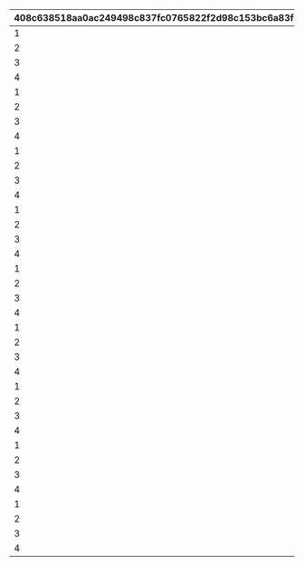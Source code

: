|408c638518aa0ac249498c837fc0765822f2d98c153bc6a83f1cd5286ddf1b7a|2fb9359e68bcea78f1ca93dbbae290493ee9357672abd09aea4afd44ac491bc3|09386833b478f998f8218ca3913f5b172f803090d6b403e77f0c04ff478de3db|0ef450781816a5a0a718b92ce230b00ce58624c23f1e2221c45b3762bb7331b9|55a996affa6875df6210e1eab33de6637b07aefd7c54f8b6c5fa99673fcfe2b1|b0bdd15b51d95d9332e42a4f7c6e48b795b3c3ecb86d35c7ba51249637eacc72|1821bcfaf67b1c90e4172a823cba26e88dfe308def30c9e00f12c24e98be56fd|002e2fa701407626f8e74073c11be60a40ff1383a16e14848c56dbfbf99a2f77|9ed1874981c99a552b12d64b2d293707c2769256b089206496abd0111a049d7e|8eb2cac473e40b6378722d39ed1b4aa46458a6396e5bcd67c270892dd971b81f|47d598de6b0a320f312b993f34fa4ebfb28ecd69bb4f8ba6a394191b16bb7139|e0787acea83a8ca0fda5099a5fd2620ddf8f818c0cd8263aeb5105f70e810d3c|
| --- | --- | --- | --- | --- | --- | --- | --- | --- | --- | --- | --- |
|1|1|90|92407|924072101|924073101|500000000|0|1|92407120|924071100|92407110|
|2|2|90|92407|924072102|924073102|1000000000|92407110|1|92407130|924071200|92407120|
|3|3|90|92407|924072103|924073103|1500000000|92407120|1|92407140|924071300|92407130|
|4|3|90|92407|924072104|924073104|0|92407130|1|0|924071400|92407140|
|1|1|90|92407|924072201|924073201|500000000|0|1|92407220|924072100|92407210|
|2|2|90|92407|924072202|924073202|1000000000|92407210|1|92407230|924072200|92407220|
|3|3|90|92407|924072203|924073203|1500000000|92407220|1|92407240|924072300|92407230|
|4|3|90|92407|924072204|924073204|0|92407230|1|0|924072400|92407240|
|1|1|90|92407|924072301|924073301|500000000|0|1|92407320|924073100|92407310|
|2|2|90|92407|924072302|924073302|1000000000|92407310|1|92407330|924073200|92407320|
|3|3|90|92407|924072303|924073303|1500000000|92407320|1|92407340|924073300|92407330|
|4|3|90|92407|924072304|924073304|0|92407330|1|0|924073400|92407340|
|1|1|90|92408|924082101|924083101|500000000|0|1|92408120|924081100|92408110|
|2|2|90|92408|924082102|924083102|1000000000|92408110|1|92408130|924081200|92408120|
|3|3|90|92408|924082103|924083103|1500000000|92408120|1|92408140|924081300|92408130|
|4|3|90|92408|924082104|924083104|0|92408130|1|0|924081400|92408140|
|1|1|90|92408|924082201|924083201|500000000|0|1|92408220|924082100|92408210|
|2|2|90|92408|924082202|924083202|1000000000|92408210|1|92408230|924082200|92408220|
|3|3|90|92408|924082203|924083203|1500000000|92408220|1|92408240|924082300|92408230|
|4|3|90|92408|924082204|924083204|0|92408230|1|0|924082400|92408240|
|1|1|90|92408|924082301|924083301|500000000|0|1|92408320|924083100|92408310|
|2|2|90|92408|924082302|924083302|1000000000|92408310|1|92408330|924083200|92408320|
|3|3|90|92408|924082303|924083303|1500000000|92408320|1|92408340|924083300|92408330|
|4|3|90|92408|924082304|924083304|0|92408330|1|0|924083400|92408340|
|1|1|90|92409|924092101|924093101|500000000|0|1|92409120|924091100|92409110|
|2|2|90|92409|924092102|924093102|1000000000|92409110|1|92409130|924091200|92409120|
|3|3|90|92409|924092103|924093103|1500000000|92409120|1|92409140|924091300|92409130|
|4|4|90|92409|924092104|924093104|0|92409130|1|0|924091400|92409140|
|1|1|90|92409|924092201|924093201|500000000|0|1|92409220|924092100|92409210|
|2|2|90|92409|924092202|924093202|1000000000|92409210|1|92409230|924092200|92409220|
|3|3|90|92409|924092203|924093203|1500000000|92409220|1|92409240|924092300|92409230|
|4|4|90|92409|924092204|924093204|0|92409230|1|0|924092400|92409240|
|1|1|90|92409|924092301|924093301|500000000|0|1|92409320|924093100|92409310|
|2|2|90|92409|924092302|924093302|1000000000|92409310|1|92409330|924093200|92409320|
|3|3|90|92409|924092303|924093303|1500000000|92409320|1|92409340|924093300|92409330|
|4|4|90|92409|924092304|924093304|0|92409330|1|0|924093400|92409340|